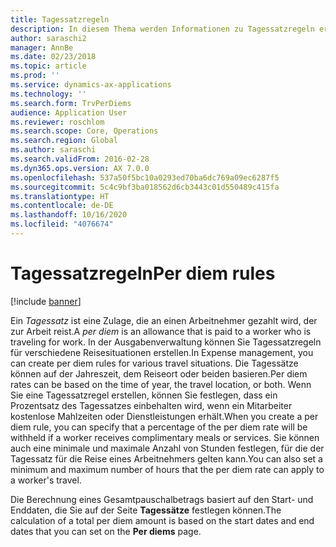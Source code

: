 ```yaml
---
title: Tagessatzregeln
description: In diesem Thema werden Informationen zu Tagessatzregeln erläutert.
author: saraschi2
manager: AnnBe
ms.date: 02/23/2018
ms.topic: article
ms.prod: ''
ms.service: dynamics-ax-applications
ms.technology: ''
ms.search.form: TrvPerDiems
audience: Application User
ms.reviewer: roschlom
ms.search.scope: Core, Operations
ms.search.region: Global
ms.author: saraschi
ms.search.validFrom: 2016-02-28
ms.dyn365.ops.version: AX 7.0.0
ms.openlocfilehash: 537a50f5bc10a0293ed70ba6dc769a09ec6287f5
ms.sourcegitcommit: 5c4c9bf3ba018562d6cb3443c01d550489c415fa
ms.translationtype: HT
ms.contentlocale: de-DE
ms.lasthandoff: 10/16/2020
ms.locfileid: "4076674"
---
```

# <a name="per-diem-rules"></a><span data-ttu-id="366fa-103">Tagessatzregeln</span><span class="sxs-lookup"><span data-stu-id="366fa-103">Per diem rules</span></span>

[!include [banner](../includes/banner.md)]

<span data-ttu-id="366fa-104">Ein *Tagessatz* ist eine Zulage, die an einen Arbeitnehmer gezahlt wird, der zur Arbeit reist.</span><span class="sxs-lookup"><span data-stu-id="366fa-104">A *per diem* is an allowance that is paid to a worker who is traveling for work.</span></span> <span data-ttu-id="366fa-105">In der Ausgabenverwaltung können Sie Tagessatzregeln für verschiedene Reisesituationen erstellen.</span><span class="sxs-lookup"><span data-stu-id="366fa-105">In Expense management, you can create per diem rules for various travel situations.</span></span> <span data-ttu-id="366fa-106">Die Tagessätze können auf der Jahreszeit, dem Reiseort oder beiden basieren.</span><span class="sxs-lookup"><span data-stu-id="366fa-106">Per diem rates can be based on the time of year, the travel location, or both.</span></span> <span data-ttu-id="366fa-107">Wenn Sie eine Tagessatzregel erstellen, können Sie festlegen, dass ein Prozentsatz des Tagessatzes einbehalten wird, wenn ein Mitarbeiter kostenlose Mahlzeiten oder Dienstleistungen erhält.</span><span class="sxs-lookup"><span data-stu-id="366fa-107">When you create a per diem rule, you can specify that a percentage of the per diem rate will be withheld if a worker receives complimentary meals or services.</span></span> <span data-ttu-id="366fa-108">Sie können auch eine minimale und maximale Anzahl von Stunden festlegen, für die der Tagessatz für die Reise eines Arbeitnehmers gelten kann.</span><span class="sxs-lookup"><span data-stu-id="366fa-108">You can also set a minimum and maximum number of hours that the per diem rate can apply to a worker's travel.</span></span>

<span data-ttu-id="366fa-109">Die Berechnung eines Gesamtpauschalbetrags basiert auf den Start- und Enddaten, die Sie auf der Seite **Tagessätze** festlegen können.</span><span class="sxs-lookup"><span data-stu-id="366fa-109">The calculation of a total per diem amount is based on the start dates and end dates that you can set on the **Per diems** page.</span></span>
